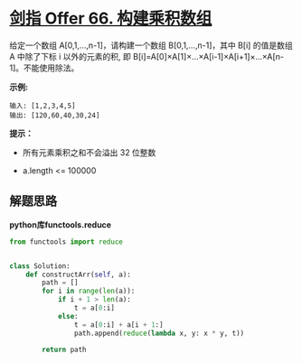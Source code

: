 # [剑指 Offer 66. 构建乘积数组](https://leetcode.cn/problems/gou-jian-cheng-ji-shu-zu-lcof/)

给定一个数组 A[0,1,…,n-1]，请构建一个数组 B[0,1,…,n-1]，其中 B[i] 的值是数组 A 中除了下标 i 以外的元素的积, 即 B[i]=A[0]×A[1]×…×A[i-1]×A[i+1]×…×A[n-1]。不能使用除法。

 

**示例:**

```
输入: [1,2,3,4,5]
输出: [120,60,40,30,24]
```

**提示：**

- 所有元素乘积之和不会溢出 32 位整数

- a.length <= 100000





## 解题思路

**python库functools.reduce**

```python
from functools import reduce


class Solution:
    def constructArr(self, a):
        path = []
        for i in range(len(a)):
            if i + 1 > len(a):
                t = a[0:i]
            else:
                t = a[0:i] + a[i + 1:]
                path.append(reduce(lambda x, y: x * y, t))

        return path
```

